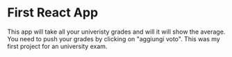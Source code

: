 # First React App

This app will take all your univeristy grades and will it will show the average. 
You need to push your grades by clicking on "aggiungi voto". This was my first project for an university exam. 

